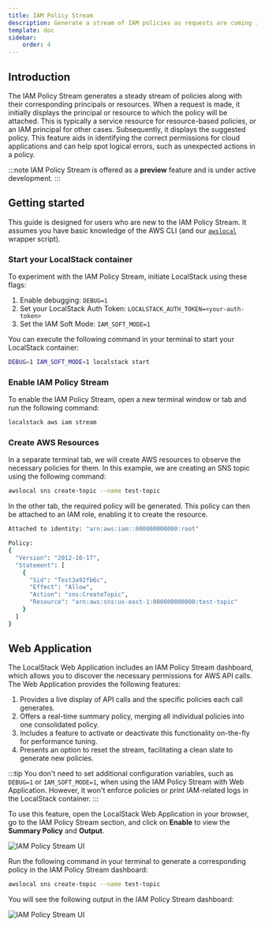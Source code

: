 ```yaml
---
title: IAM Policy Stream
description: Generate a stream of IAM policies as requests are coming into LocalStack using IAM Policy Stream.
template: doc
sidebar:
    order: 4
---
```


## Introduction

The IAM Policy Stream generates a steady stream of policies along with their corresponding principals or resources.
When a request is made, it initially displays the principal or resource to which the policy will be attached.
This is typically a service resource for resource-based policies, or an IAM principal for other cases.
Subsequently, it displays the suggested policy.
This feature aids in identifying the correct permissions for cloud applications and can help spot logical errors, such as unexpected actions in a policy.

:::note
IAM Policy Stream is offered as a **preview** feature and is under active development.
:::

## Getting started

This guide is designed for users who are new to the IAM Policy Stream.
It assumes you have basic knowledge of the AWS CLI (and our [`awslocal`](https://github.com/localstack/awscli-local) wrapper script).

### Start your LocalStack container

To experiment with the IAM Policy Stream, initiate LocalStack using these flags:

1. Enable debugging: `DEBUG=1`
2. Set your LocalStack Auth Token: `LOCALSTACK_AUTH_TOKEN=<your-auth-token>`
3. Set the IAM Soft Mode: `IAM_SOFT_MODE=1`

You can execute the following command in your terminal to start your LocalStack container:

```bash
DEBUG=1 IAM_SOFT_MODE=1 localstack start
```

### Enable IAM Policy Stream

To enable the IAM Policy Stream, open a new terminal window or tab and run the following command:

```bash
localstack aws iam stream
```

### Create AWS Resources

In a separate terminal tab, we will create AWS resources to observe the necessary policies for them.
In this example, we are creating an SNS topic using the following command:

```bash
awslocal sns create-topic --name test-topic
```

In the other tab, the required policy will be generated.
This policy can then be attached to an IAM role, enabling it to create the resource.

```bash
Attached to identity: "arn:aws:iam::000000000000:root"

Policy:
{
  "Version": "2012-10-17",
  "Statement": [
    {
      "Sid": "Test3a92fb6c",
      "Effect": "Allow",
      "Action": "sns:CreateTopic",
      "Resource": "arn:aws:sns:us-east-1:000000000000:test-topic"
    }
  ]
}
```

## Web Application

The LocalStack Web Application includes an IAM Policy Stream dashboard, which allows you to discover the necessary permissions for AWS API calls.
The Web Application provides the following features:

1. Provides a live display of API calls and the specific policies each call generates.
2. Offers a real-time summary policy, merging all individual policies into one consolidated policy.
3. Includes a feature to activate or deactivate this functionality on-the-fly for performance tuning.
4. Presents an option to reset the stream, facilitating a clean slate to generate new policies.

:::tip
You don't need to set additional configuration variables, such as `DEBUG=1` or `IAM_SOFT_MODE=1`, when using the IAM Policy Stream with Web Application.
However, it won't enforce policies or print IAM-related logs in the LocalStack container.
:::

To use this feature, open the LocalStack Web Application in your browser, go to the IAM Policy Stream section, and click on **Enable** to view the **Summary Policy** and **Output**.

![IAM Policy Stream UI](/images/aws/live-policy-stream-enable.png)

Run the following command in your terminal to generate a corresponding policy in the IAM Policy Stream dashboard:

```bash
awslocal sns create-topic --name test-topic
```

You will see the following output in the IAM Policy Stream dashboard:

![IAM Policy Stream UI](/images/aws/policy-generate.png)